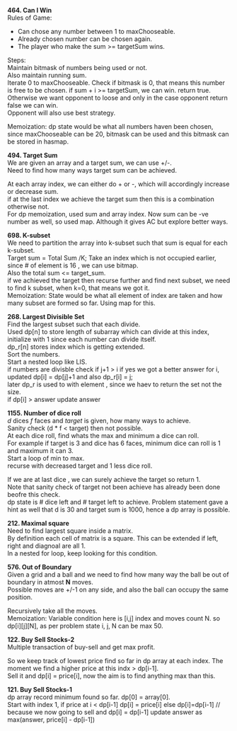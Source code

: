 **464. Can I Win**  
Rules of Game:  
- Can chose any number between 1 to maxChooseable.  
- Already chosen number can be chosen again.  
- The player who make the sum >= targetSum wins.  

Steps:  
Maintain bitmask of numbers being used or not.  
Also maintain running sum.  
Iterate 0 to maxChooseable.
Check if bitmask is 0, that means this number is free to be chosen.
if sum + i >= targetSum, we can win. return true.  
Otherwise we want opponent to loose and only in the case opponent return false we can win.  
Opponent will also use best strategy.  

Memoization:
dp state would be what all numbers haven been chosen, since maxChooseable can be 20, bitmask can be used and this bitmask can be stored in hasmap.  


**494. Target Sum**  
We are given an array and a target sum, we can use +/-.   
Need to find how many ways target sum can be achieved.  

At each array index, we can either do + or -, which will accordingly increase or decrease sum.  
if at the last index we achieve the target sum then this is a combination otherwise not.  
For dp memoization, used sum and array index. Now sum can be -ve number as well, so used map.
Although it gives AC but explore better ways.  

**698. K-subset**  
We need to partition the array into k-subset such that sum is equal for each k-subset.  
Target sum = Total Sum /K;
Take an index which is not occupied earlier, since # of element is 16 , we can use bitmap.  
Also the total sum <= target_sum.  
if we achieved the target then recurse further and find next subset, we need to find k subset, when k=0, that means  we got it.  
Memoization:  State would be what all element of index are taken and how many subset are formed so far. Using map for this.  


**268. Largest Divisible Set**  
Find the largest subset such that each divide.  
Used dp[n] to store length of subarray which can divide at this index, initialize with 1 since each number can divide itself.  
dp_r[n] stores index which is getting extended.  
Sort the numbers.  
Start a nested loop like LIS.  
if numbers are divisble 
  check if j+1 > i
    if yes we got a better answer for i, updated dp[i] = dp[j]+1 and also dp_r[i] = j;  
    later dp_r is used to with element , since we haev to return the set not the size.  
  if dp[i] > answer
    update answer 

**1155. Number of dice roll**  
*d* dices *f* faces and *target* is given, how many ways to achieve.  
Sanity check (d * f < target) then not possible.  
At each dice roll, find whats the max and minimum a dice can roll.  
For example if target is 3 and dice has 6 faces, minimum dice can roll is 1 and maximum it can 3.  
Start a loop of min to max.  
recurse with decreased target and 1 less dice roll.  

If we are at last dice , we can surely achieve the target so return 1.  
Note that sanity check of target not been achieve has already been done beofre this check.  
dp state is # dice left and # target left to achieve.
Problem statement gave a hint as well that d is 30 and target sum is 1000, hence a dp array is possible.  


**212. Maximal square**  
Need to find largest square inside a matrix.  
By definition each cell of matrix is a square. This can be extended if left, right and diagnoal are all 1.  
In a nested for loop, keep looking for this condition.  

**576. Out of Boundary**  
Given a grid and a ball and we need to find how many way the ball be out of boundary in atmost **N** moves.  
Possible moves are +/-1 on any side, and also the ball can occupy the same position.  

Recursively take all the moves.  
Memoization: Variable condition here is [i,j] index and moves count N.
so dp[i][j][N], as per problem state i, j, N can be max 50.  

**122. Buy Sell Stocks-2**  
Multiple transaction of buy-sell and get max profit.  

So we keep track of lowest price find so far in dp array at each index. The moment we find a higher price at this indx > dp[i-1].  
Sell it and dp[i] = price[i], now the aim is to find anything max than this.

**121. Buy Sell Stocks-1**  
dp array record minimum found so far.
dp[0] = array[0].  
Start with index 1,
if price at i < dp[i-1]
  dp[i] = price[i]
else
   dp[i]=dp[i-1] // because we now going to sell and dp[i] = dp[i-1]
   update answer as max(answer, price[i] - dp[i-1])
   
